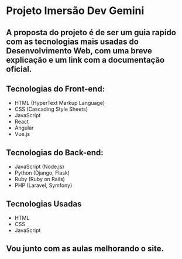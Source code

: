 # Projeto Imersão Dev Gemini
## A proposta do projeto é de ser um guia rapído com as tecnologias mais usadas do Desenvolvimento Web, com uma breve explicação e um link com a documentação oficial.
## Tecnologias do Front-end:
- HTML (HyperText Markup Language)
- CSS (Cascading Style Sheets)
- JavaScript
- React
- Angular
- Vue.js
## Tecnologias do Back-end:
- JavaScript (Node.js)
- Python (Django, Flask)
- Ruby (Ruby on Rails)
- PHP (Laravel, Symfony)
## Tecnologias Usadas
- HTML
- CSS
- JavaScript
## Vou junto com as aulas melhorando o site.
